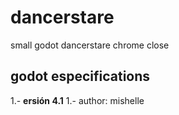 # dancerstare
small godot dancerstare chrome close

## godot especifications
1.- **ersión 4.1**
1.- author: mishelle

